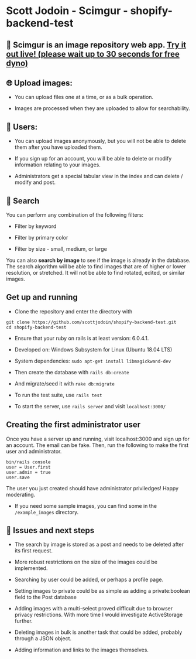 # Scott Jodoin - Scimgur - shopify-backend-test

## 📸 **Scimgur** is an image repository web app. [Try it out live! (please wait up to 30 seconds for free dyno)](https://shopify-backend-test.herokuapp.com/)

## 🌐 Upload images:

* You can upload files one at a time, or as a bulk operation.

* Images are processed when they are uploaded to allow for searchability.


## 👥 Users:

* You can upload images anonymously, but you will not be able to delete them after you have uploaded them.

* If you sign up for an account, you will be able to delete or modify information relating to your images.

* Administrators get a special tabular view in the index and can delete / modify and post.

## 🔎 Search

You can perform any combination of the following filters:

* Filter by keyword

* Filter by primary color

* Filter by size - small, medium, or large

You can also **search by image** to see if the image is already in the database. The search algorithm will be able to find images that are of higher or lower resolution, or stretched. It will not be able to find rotated, edited, or similar images.

## Get up and running

* Clone the repository and enter the directory with
```
git clone https://github.com/scottjodoin/shopify-backend-test.git
cd shopify-backend-test
```

* Ensure that your ruby on rails is at least version: 6.0.4.1.

* Developed on: Windows Subsystem for Linux (Ubuntu 18.04 LTS)

* System dependencies: ```sudo apt-get install libmagickwand-dev```

* Then create the database with  ```rails db:create```

* And migrate/seed it with ```rake db:migrate```

* To run the test suite, use ```rails test```

* To start the server, use ```rails server``` and visit ```localhost:3000/```

## Creating the first administrator user

Once you have a server up and running, visit localhost:3000 and sign up for an account. The email can be fake. Then, run the following to make the first user and administrator.

```
bin/rails console
user = User.first
user.admin = true
user.save
```

The user you just created should have administrator priviledges! Happy moderating.

* If you need some sample images, you can find some in the ```/example_images``` directory.

## 🌱 Issues and next steps

* The search by image is stored as a post and needs to be deleted after its first request.

* More robust restrictions on the size of the images could be implemented.

* Searching by user could be added, or perhaps a profile page.

* Setting images to private could be as simple as adding a private:boolean field to the Post database

* Adding images with a multi-select proved difficult due to browser privacy restrictions. With more time I would investigate ActiveStorage further.

* Deleting images in bulk is another task that could be added, probably through a JSON object.

* Adding information and links to the images themselves.